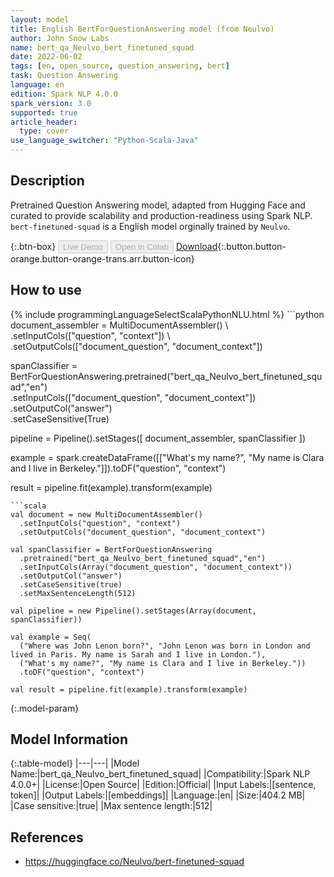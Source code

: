 ```yaml
---
layout: model
title: English BertForQuestionAnswering model (from Neulvo)
author: John Snow Labs
name: bert_qa_Neulvo_bert_finetuned_squad
date: 2022-06-02
tags: [en, open_source, question_answering, bert]
task: Question Answering
language: en
edition: Spark NLP 4.0.0
spark_version: 3.0
supported: true
article_header:
  type: cover
use_language_switcher: "Python-Scala-Java"
---
```


## Description

Pretrained Question Answering model, adapted from Hugging Face and curated to provide scalability and production-readiness using Spark NLP. `bert-finetuned-squad` is a English model orginally trained by `Neulvo`.

{:.btn-box}
<button class="button button-orange" disabled>Live Demo</button>
<button class="button button-orange" disabled>Open in Colab</button>
[Download](https://s3.amazonaws.com/auxdata.johnsnowlabs.com/public/models/bert_qa_Neulvo_bert_finetuned_squad_en_4.0.0_3.0_1654181866602.zip){:.button.button-orange.button-orange-trans.arr.button-icon}

## How to use



<div class="tabs-box" markdown="1">
{% include programmingLanguageSelectScalaPythonNLU.html %}
```python
document_assembler = MultiDocumentAssembler() \ 
    .setInputCols(["question", "context"]) \
    .setOutputCols(["document_question", "document_context"])

spanClassifier = BertForQuestionAnswering.pretrained("bert_qa_Neulvo_bert_finetuned_squad","en") \
    .setInputCols(["document_question", "document_context"]) \
    .setOutputCol("answer") \
    .setCaseSensitive(True)

pipeline = Pipeline().setStages([
    document_assembler,
    spanClassifier
])

example = spark.createDataFrame([["What's my name?", "My name is Clara and I live in Berkeley."]]).toDF("question", "context")

result = pipeline.fit(example).transform(example)
```
```scala
val document = new MultiDocumentAssembler()
  .setInputCols("question", "context")
  .setOutputCols("document_question", "document_context")

val spanClassifier = BertForQuestionAnswering
  .pretrained("bert_qa_Neulvo_bert_finetuned_squad","en")
  .setInputCols(Array("document_question", "document_context"))
  .setOutputCol("answer")
  .setCaseSensitive(true)
  .setMaxSentenceLength(512)

val pipeline = new Pipeline().setStages(Array(document, spanClassifier))

val example = Seq(
  ("Where was John Lenon born?", "John Lenon was born in London and lived in Paris. My name is Sarah and I live in London."),
  ("What's my name?", "My name is Clara and I live in Berkeley."))
  .toDF("question", "context")

val result = pipeline.fit(example).transform(example)
```
</div>

{:.model-param}
## Model Information

{:.table-model}
|---|---|
|Model Name:|bert_qa_Neulvo_bert_finetuned_squad|
|Compatibility:|Spark NLP 4.0.0+|
|License:|Open Source|
|Edition:|Official|
|Input Labels:|[sentence, token]|
|Output Labels:|[embeddings]|
|Language:|en|
|Size:|404.2 MB|
|Case sensitive:|true|
|Max sentence length:|512|

## References

- https://huggingface.co/Neulvo/bert-finetuned-squad
